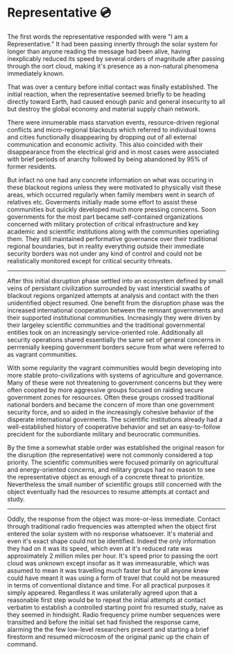# Representative 💿

The first words the representative responded with were "I am a Representative." It had been passing innertly through the solar system for longer than anyone reading the message had been alive, having inexplicably reduced its speed by several orders of magnitude after passing through the oort cloud, making it's presence as a non-natural phenomena immediately known. 

That was over a century before initial contact was finally established. The initial reaction, when the representative seemed briefly to be heading directly toward Earth, had caused enough panic and general insecurity to all but destroy the global economy and material supply chain network. 

There were innumerable mass starvation events, resource-driven regional conflicts and micro-regional blackouts which referred to individual towns and cities functionally disappearing by dropping out of all external communication and economic activity. This also coincided with their disappearance from the electrical grid and in most cases were associated with brief periods of anarchy followed by being abandoned by 95% of former residents. 

But infact no one had any concrete information on what was occuring in these blackout regions unless they were motivated to physically visit these areas, which occurred regularly when family members went in search of relatives etc. Goverments initially made some effort to assist these communities but quickly developed much more pressing concerns. Soon governments for the most part became self-contained organizations concerned with military protection of critical infrastructure and key academic and scientific institutions along with the communities operiating them. They still maintained performative governance over their traditional regional boundaries, but in reality everything outside their immediate security borders was not under any kind of control and could not be realistically monitored except for critical security trhreats.

---

After this initial disruption phase settled into an ecosystem defined by small veins of persistant civilization surrounded by vast intersticial swaths of blackout regions organized attempts at analysis and contact with the then unidentified object resumed. One benefit from the disruption phase was the increased international cooperation between the remnant governments and their supported institutional communities. Increasingly they were driven by their largeley scientific communities and the traditional governmental entities took on an increasingly service-oriented role. Additionally all security operations shared essentially the same set of general concerns in perrrenially keeping government borders secure from what were referred to as vagrant communities. 

With some regularity the vagrant communities would begin developing into more stable proto-civilizations with systems of agriculture and governance. Many of these were not threatening to government concerns but they were often coopted by more aggressive groups focused on raiding secure government zones for resources. Often these groups crossed traditional national borders and became the concern of more than one government security force, and so aided in the increasingly cohesive behavior of the disperate international goverments. The scientific institutions already had a well-established history of cooperative behavior and set an easy-to-follow precident for the subordiante military and beurocratic communities.

By the time a somewhat stable order was established the original reason for the disruption (the representative) were not commonly considered a top priority. The scientific communities were focused primarily on agricultural and energy-oriented concerns, and military groups had no reason to see the representative object as enough of a concrete threat to prioritize. Nevertheless the small number of scientific groups still concerned with the object eventually had the resources to resume attempts at contact and study.

---

Oddly, the response from the object was more-or-less immediate. Contact through traditional radio frequencies was attempted when the object first entered the solar system with no response whatsoever. It's material and even it's exact shape could not be identified. Indeed the only information they had on it was its speed, which even at it's reduced rate was approximately 2 million miles per hour. It's speed prior to passing the oort cloud was unknown except insofar as it was immeasurable, which was assumed to mean it was travelling much faster but for all anyone knew could have meant it was using a form of travel that could not be measured in terms of conventional distance and time. For all practical purposes it simply appeared. Regardless it was unilaterally agreed upon that a reasonable first step would be to repeat the initial attempts at contact verbatim to establish a controlled starting point fro resumed study, naive as they seemed in hindsight. Radio frequency prime number sequences were transitted and before the initial set had finished the response came, alarming the the few low-level researchers present and starting a brief firestorm and resumed microcosm of the original panic up the chain of command.
